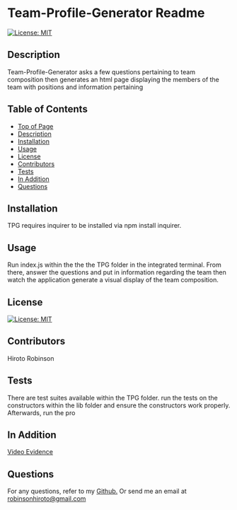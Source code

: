 # Team-Profile-Generator Readme
[![License: MIT](https://img.shields.io/badge/License-MIT-yellow.svg)](https://opensource.org/licenses/MIT)
## Description
Team-Profile-Generator asks a few questions pertaining to team composition then generates an html page displaying the members of the team with positions and information pertaining
## Table of Contents
* [Top of Page](#Team-Profile-Generator-readme)
* [Description](#description)
* [Installation](#installation)
* [Usage](#usage)
* [License](#license)
* [Contributors](#contributors)
* [Tests](#tests)
* [In Addition](#in-addition)
* [Questions](#questions)
## Installation
TPG requires inquirer to be installed via npm install inquirer.
## Usage
Run index.js within the the the TPG folder in the integrated terminal. From there, answer the questions and put in information regarding the team then watch the application generate a visual display of the team composition.
## License
[![License: MIT](https://img.shields.io/badge/License-MIT-yellow.svg)](https://opensource.org/licenses/MIT)
## Contributors
Hiroto Robinson
## Tests
There are test suites available within the TPG folder. run the tests on the constructors within the lib folder and ensure the constructors work properly. Afterwards, run the pro
## In Addition
[Video Evidence](https://drive.google.com/file/d/15Ua8uUhP8m9gWuDd6S09QyrpSuoc3OD0/view)
## Questions
For any questions, refer to my [Github.](https://github.com/Gushihiro)
Or send me an email at <robinsonhiroto@gmail.com>